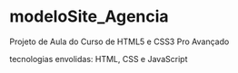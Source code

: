 # modeloSite_Agencia
Projeto de Aula do Curso de HTML5 e CSS3 Pro Avançado 

tecnologias envolidas: HTML, CSS e JavaScript
